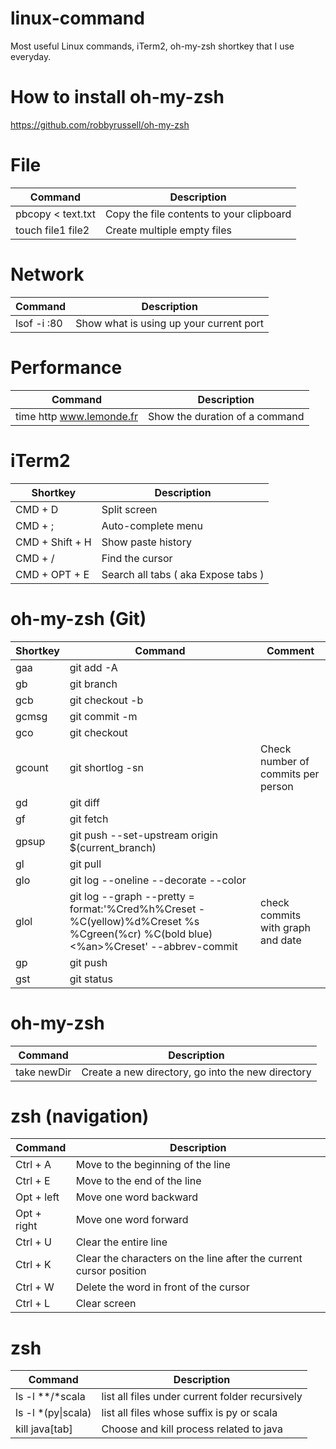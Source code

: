 # linux-command
Most useful Linux commands, iTerm2, oh-my-zsh shortkey that I use everyday.

# How to install oh-my-zsh
https://github.com/robbyrussell/oh-my-zsh

# File
| Command      | Description           |
| ------------- |-------------------|
| pbcopy < text.txt | Copy the file contents to your clipboard |
| touch file1 file2 | Create multiple empty files |

# Network
| Command      | Description           |
| ------------- |-------------------|
| lsof -i :80 | Show what is using up your current port |

# Performance
| Command      | Description           |
| ------------- |-------------------|
| time http www.lemonde.fr | Show the duration of a command |

# iTerm2
| Shortkey      | Description           |
| ------------- |-------------------|
| CMD + D | Split screen |
| CMD + ; | Auto-complete menu |
| CMD + Shift + H | Show paste history |
| CMD + / | Find the cursor |
| CMD + OPT + E | Search all tabs ( aka Expose tabs ) |

# oh-my-zsh (Git)
| Shortkey      | Command           | Comment           |
| ------------- |-------------------|-------------------|
| gaa | git add -A |  |
| gb | git branch |  |
| gcb | git checkout -b |  |
| gcmsg | git commit -m |  |
| gco | git checkout |  |
| gcount | git shortlog -sn | Check number of commits per person |
| gd | git diff |  |
| gf | git fetch |  |
| gpsup | git push --set-upstream origin $(current_branch) |  |
| gl | git pull |  |
| glo | git log --oneline --decorate --color |  |
| glol | git log --graph --pretty = format:'%Cred%h%Creset -%C(yellow)%d%Creset %s %Cgreen(%cr) %C(bold blue)<%an>%Creset' --abbrev-commit | check commits with graph and date |
| gp | git push |  |
| gst | git status |  |

# oh-my-zsh
| Command      | Description           |
| ------------- |-------------------|
| take newDir | Create a new directory, go into the new directory |

# zsh (navigation)
| Command      | Description           |
| ------------- |-------------------|
| Ctrl + A | Move to the beginning of the line |
| Ctrl + E | Move to the end of the line |
| Opt + left | Move one word backward |
| Opt + right | Move one word forward |
| Ctrl + U | Clear the entire line |
| Ctrl + K | Clear the characters on the line after the current cursor position |
| Ctrl + W | Delete the word in front of the cursor |
| Ctrl + L | Clear screen |

# zsh
| Command      | Description           |
| ------------- |-------------------|
| ls -l \**/*scala | list all files under current folder recursively |
| ls -l \*(py\|scala) | list all files whose suffix is py or scala |
| kill java[tab] | Choose and kill process related to java |

